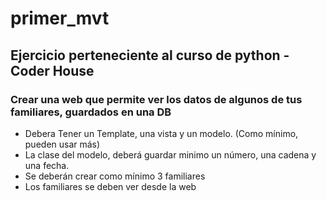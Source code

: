 # primer_mvt

## Ejercicio perteneciente al curso de python - Coder House

### Crear una web que permite ver los datos de algunos de tus familiares, guardados en una DB
- Debera Tener un Template, una vista y un modelo. (Como mínimo, pueden usar más)
- La clase del modelo, deberá guardar minimo un número, una cadena y una fecha.
- Se deberán crear como mínimo 3 familiares
- Los familiares se deben ver desde la web
